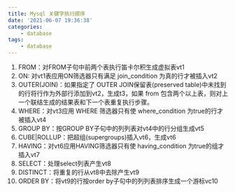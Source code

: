 ```yaml
---
title: Mysql 关键字执行顺序
date: '2021-06-07 19:36:38'
categories:
    - database
tags:
    - database
---
```


1. FROM：对FROM子句中前两个表执行笛卡尔积生成虚拟表vt1
2. ON: 对vt1表应用ON筛选器只有满足 join_condition 为真的行才被插入vt2
3. OUTER(JOIN)：如果指定了 OUTER JOIN保留表(preserved table)中未找到的行将行作为外部行添加到vt2，生成t3，如果 from 包含两个以上表，则对上一个联结生成的结果表和下一个表重复执行步骤。
4. WHERE：对vt3应用 WHERE 筛选器只有使 where_condition 为true的行才被插入vt4
5. GROUP BY：按GROUP BY子句中的列列表对vt4中的行分组生成vt5
6. CUBE|ROLLUP：把超组(supergroups)插入vt6，生成vt6
7. HAVING：对vt6应用HAVING筛选器只有使 having_condition 为true的组才插入vt7
8. SELECT：处理select列表产生vt8
9. DISTINCT：将重复的行从vt8中去除产生vt9
10. ORDER BY：将vt9的行按order by子句中的列列表排序生成一个游标vc10
